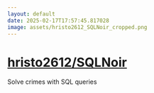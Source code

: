 ```yaml
---
layout: default
date: 2025-02-17T17:57:45.817028
image: assets/hristo2612_SQLNoir_cropped.png
---
```


# [hristo2612/SQLNoir](https://github.com/hristo2612/SQLNoir)

Solve crimes with SQL queries
